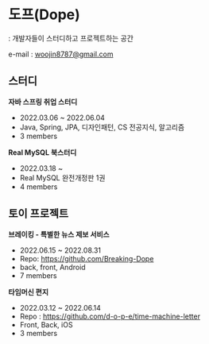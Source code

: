 <h1>도프(Dope)</h1>
: 개발자들이 스터디하고 프로젝트하는 공간

e-mail : woojin8787@gmail.com

## 스터디
<b>자바 스프링 취업 스터디</b>
- 2022.03.06 ~ 2022.06.04
- Java, Spring, JPA, 디자인패턴, CS 전공지식, 알고리즘
- 3 members

<b>Real MySQL 북스터디</b>
- 2022.03.18 ~ 
- Real MySQL 완전개정판 1권
- 4 members

## 토이 프로젝트

<b>브레이킹 - 특별한 뉴스 제보 서비스</b>
- 2022.06.15 ~ 2022.08.31
- Repo: https://github.com/Breaking-Dope
- back, front, Android
- 7 members

<b>타임머신 편지</b>
- 2022.03.12 ~ 2022.06.14
- Repo : https://github.com/d-o-p-e/time-machine-letter
- Front, Back, iOS
- 3 members
